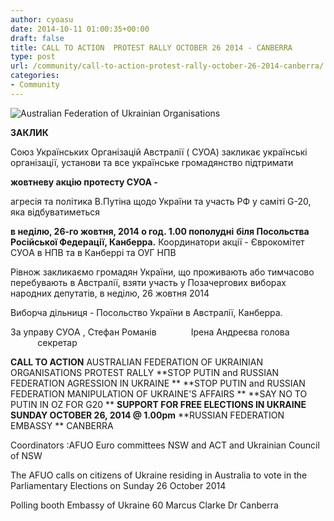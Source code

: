 ```yaml
---
author: cyoasu
date: 2014-10-11 01:00:35+00:00
draft: false
title: CALL TO ACTION  PROTEST RALLY OCTOBER 26 2014 - CANBERRA
type: post
url: /community/call-to-action-protest-rally-october-26-2014-canberra/
categories:
- Community
---
```


![Australian Federation of Ukrainian Organisations](http://www.ozeukes.com/wp-content/uploads/2014/10/image001.png)



**ЗAКЛИК**




Союз Українських Організацій Австралії ( СУОА)
закликає
українські організації, установи та все українське громадянство
підтримати




**жовтневу акцію протесту СУОА -**




агресія та політика В.Путіна щодо України та участь РФ у саміті G-20, яка відбуватиметься




**в неділю, 26-го жовтня, 2014 о год. 1.00 пополудні**
**біля Посольства Російської Федерації, Канберра.**
Координатори акції - Єврокомітет CУОA в НПВ та в Канберрі та ОУГ НПВ




Рівнож закликаємо громадян України, що проживають або тимчасово перебувають в Австралії, взяти участь у Позачергових виборах народних депутатів,
в неділю, 26 жовтня 2014




Виборча дільниця - Посольство України в Австралії, Канберра.




За управу CУОA ,
Стефан Романів              Ірена Aндреєва
голова                          секретар




**CALL TO ACTION**
AUSTRALIAN FEDERATION OF UKRAINIAN ORGANISATIONS
PROTEST RALLY
**STOP PUTIN and RUSSIAN FEDERATION AGRESSION IN UKRAINE **
**STOP PUTIN and RUSSIAN FEDERATION MANIPULATION OF UKRAINE'S AFFAIRS **
**SAY NO TO PUTIN IN OZ FOR G20 **
**SUPPORT FOR FREE ELECTIONS IN UKRAINE**
**SUNDAY OCTOBER 26, 2014 @ 1.00pm**
**RUSSIAN FEDERATION EMBASSY **
CANBERRA




Coordinators :AFUO Euro committees NSW and ACT and Ukrainian Council of NSW




The AFUO calls on citizens of Ukraine residing in Australia
to vote in the Parliamentary Elections on Sunday 26 October 2014




Polling booth
Embassy of Ukraine
60 Marcus Clarke Dr Canberra
